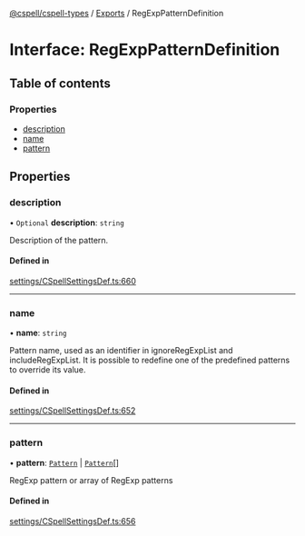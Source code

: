 [@cspell/cspell-types](../README.md) / [Exports](../modules.md) / RegExpPatternDefinition

# Interface: RegExpPatternDefinition

## Table of contents

### Properties

- [description](RegExpPatternDefinition.md#description)
- [name](RegExpPatternDefinition.md#name)
- [pattern](RegExpPatternDefinition.md#pattern)

## Properties

### description

• `Optional` **description**: `string`

Description of the pattern.

#### Defined in

[settings/CSpellSettingsDef.ts:660](https://github.com/streetsidesoftware/cspell/blob/2bb6c82a/packages/cspell-types/src/settings/CSpellSettingsDef.ts#L660)

___

### name

• **name**: `string`

Pattern name, used as an identifier in ignoreRegExpList and includeRegExpList.
It is possible to redefine one of the predefined patterns to override its value.

#### Defined in

[settings/CSpellSettingsDef.ts:652](https://github.com/streetsidesoftware/cspell/blob/2bb6c82a/packages/cspell-types/src/settings/CSpellSettingsDef.ts#L652)

___

### pattern

• **pattern**: [`Pattern`](../modules.md#pattern) \| [`Pattern`](../modules.md#pattern)[]

RegExp pattern or array of RegExp patterns

#### Defined in

[settings/CSpellSettingsDef.ts:656](https://github.com/streetsidesoftware/cspell/blob/2bb6c82a/packages/cspell-types/src/settings/CSpellSettingsDef.ts#L656)

